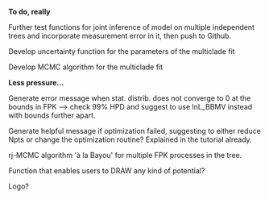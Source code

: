 **To do, really**

Further test functions for joint inference of model on multiple independent trees and incorporate measurement error in it, then push to Github.

Develop uncertainty function for the parameters of the multiclade fit

Develop MCMC algorithm for the multiclade fit


**Less pressure...**

Generate error message when stat. distrib. does not converge to 0 at the bounds in FPK --> check 99% HPD and suggest to use lnL_BBMV instead with bounds further apart.

Generate helpful message if optimization failed, suggesting to either reduce Npts or change the optimization routine? Explained in the tutorial already.

rj-MCMC algorithm 'à la Bayou' for multiple FPK processes in the tree.

Function that enables users to DRAW any kind of potential?

Logo?
